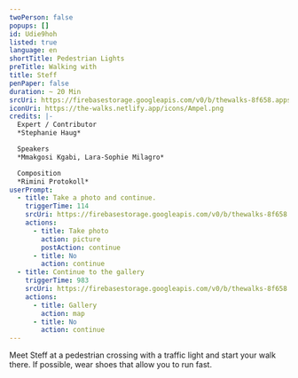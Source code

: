 ```yaml
---
twoPerson: false
popups: []
id: Udie9hoh
listed: true
language: en
shortTitle: Pedestrian Lights
preTitle: Walking with
title: Steff
penPaper: false
duration: ~ 20 Min
srcUri: https://firebasestorage.googleapis.com/v0/b/thewalks-8f658.appspot.com/o/mp3%2Fv0%2Fen_Udie9hoh%2Fen_Udie9hoh.mp3?alt=media&token=d1b9389e-02eb-4c5e-8940-c16925c3a87b
iconUri: https://the-walks.netlify.app/icons/Ampel.png
credits: |-
  Expert / Contributor
  *Stephanie Haug*

  Speakers
  *Mmakgosi Kgabi, Lara-Sophie Milagro*

  Composition
  *Rimini Protokoll*
userPrompt:
  - title: Take a photo and continue.
    triggerTime: 114
    srcUri: https://firebasestorage.googleapis.com/v0/b/thewalks-8f658.appspot.com/o/mp3%2Fv0%2Fen_Udie9hoh%2Fen_Udie9hoh_loop_1.mp3?alt=media&token=a4d3c98e-d01b-4638-b307-6709e3babc7b
    actions:
      - title: Take photo
        action: picture
        postAction: continue
      - title: No
        action: continue
  - title: Continue to the gallery
    triggerTime: 983
    srcUri: https://firebasestorage.googleapis.com/v0/b/thewalks-8f658.appspot.com/o/static%2Fmedias%2Fmulti_Zeubeel8_loop.mp3?alt=media&token=88349085-3303-48b9-bdc6-fd7b09519a26
    actions:
      - title: Gallery
        action: map
      - title: No
        action: continue
---
```

Meet Steff at a pedestrian crossing with a traffic light and start your walk there. If possible, wear shoes that allow you to run fast.
